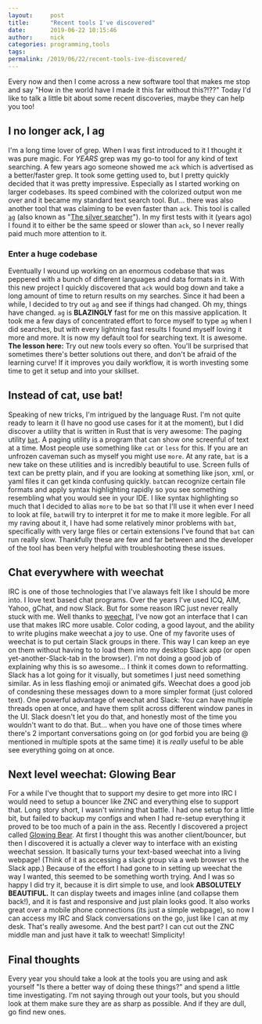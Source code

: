 ```yaml
---
layout:     post
title:      "Recent tools I've discovered"
date:       2019-06-22 10:15:46
author:     nick
categories: programming,tools
tags:  
permalink: /2019/06/22/recent-tools-ive-discovered/
---
```

Every now and then I come across a new software tool that makes me stop and say "How in the world have I made it this far without this?!??" Today I'd like to talk a little bit about some recent discoveries, maybe they can help you too! 

## I no longer ack, I ag

I'm a long time lover of grep. When I was first introduced to it I thought it was pure magic. For _YEARS_ grep was my go-to tool for any kind of text searching. A few years ago someone showed me `ack` which is advertised as a better/faster grep. It took some getting used to, but I pretty quickly decided that it was pretty impressive. Especially as I started working on larger codebases. Its speed combined with the colorized output won me over and it became my standard text search tool. But... there was also another tool that was claiming to be even faster than `ack`. This tool is called [`ag`](https://github.com/ggreer/the_silver_searcher) (also known as "[The silver searcher](https://github.com/ggreer/the_silver_searcher)"). In my first tests with it (years ago) I found it to either be the same speed or slower than `ack`, so I never really paid much more attention to it. 

### Enter a huge codebase

Eventually I wound up working on an enormous codebase that was peppered with a bunch of different languages and data formats in it. With this new project I quickly discovered that `ack` would bog down and take a long amount of time to return results on my searches. Since it had been a while, I decided to try out `ag` and see if things had changed. Oh my, things have changed. `ag` is **BLAZINGLY** fast for me on this massive application. It took me a few days of concentrated effort to force myself to type `ag` when I did searches, but with every lightning fast results I found myself loving it more and more. It is now my default tool for searching text. It is awesome. **The lesson here:** Try out new tools every so often. You'll be surprised that sometimes there's better solutions out there, and don't be afraid of the learning curve! If it improves you daily workflow, it is worth investing some time to get it setup and into your skillset. 

## Instead of cat, use bat!

Speaking of new tricks, I'm intrigued by the language Rust. I'm not quite ready to learn it (I have no good use cases for it at the moment), but I did discover a utility that is written in Rust that is very awesome: The paging utility [`bat`](https://github.com/sharkdp/bat). A paging utility is a program that can show one screenful of text at a time. Most people use something like `cat` or `less` for this. If you are an unfrozen caveman such as myself you might use `more`. At any rate, `bat` is a new take on these utilities and is incredibly beautiful to use. Screen fulls of text can be pretty plain, and if you are looking at something like json, xml, or yaml files it can get kinda confusing quickly. `bat`can recognize certain file formats and apply syntax highlighting rapidly so you see something resembling what you would see in your IDE. I like syntax highlighting so much that I decided to alias `more` to be `bat` so that I'll use it when ever I need to look at file, `bat`will try to interpret it for me to make it more legible. For all my raving about it, I have had some relatively minor problems with `bat`, specifically with very large files or certain extensions I've found that `bat` can run really slow. Thankfully these are few and far between and the developer of the tool has been very helpful with troubleshooting these issues. 

## Chat everywhere with weechat

IRC is one of those technologies that I've alaways felt like I should be more into. I love text based chat programs. Over the years I've used ICQ, AIM, Yahoo, gChat, and now Slack. But for some reason IRC just never really stuck with me. Well thanks to [weechat](https://weechat.org/), I've now got an interface that I can use that makes IRC more usable. Color coding, a good layout, and the ability to write plugins make weechat a joy to use. One of my favorite uses of weechat is to put certain Slack groups in there. This way I can keep an eye on them without having to to load them into my desktop Slack app (or open yet-another-Slack-tab in the browser). I'm not doing a good job of explaining why this is so awesome... I think it comes down to reformatting. Slack has a lot going for it visually, but sometimes I just need something similar. As in less flashing emoji or animated gifs. Weechat does a good job of condesning these messages down to a more simpler format (just colored text). One powerful advantage of weechat and Slack: You can have multiple threads open at once, and have them split across different window panes in the UI. Slack doesn't let you do that, and honestly most of the time you wouldn't want to do that. But... when you have one of those times where there's 2 important conversations going on (or god forbid you are being @ mentioned in multiple spots at the same time) it is _really_ useful to be able see everything going on at once. 

## Next level weechat: Glowing Bear

For a while I've thought that to support my desire to get more into IRC I would need to setup a bouncer like ZNC and everything else to support that. Long story short, I wasn't winning that battle. I had one setup for a little bit, but failed to backup my configs and when I had re-setup everything it proved to be too much of a pain in the ass. Recently I discovered a project called [Glowing Bear](https://www.glowing-bear.org). At first I thought this was another client/bouncer, but then I discovered it is actually a clever way to interface with an existing weechat session. It basically turns your text-based weechat into a living webpage! (Think of it as accessing a slack group via a web browser vs the Slack app.) Because of the effort I had gone to in setting up weechat the way I wanted, this seemed to be something worth trying. And I was so happy I did try it, because it is dirt simple to use, and look **ABSOLUTELY BEAUTIFUL.** It can display tweets and images inline (and collapse them back!), and it is fast and responsive and just plain looks good. It also works great over a mobile phone connections (its just a simple webpage), so now I can access my IRC and Slack conversations on the go, just like I can at my desk. That's really awesome. And the best part? I can cut out the ZNC middle man and just have it talk to weechat! Simplicity! 

## Final thoughts

Every year you should take a look at the tools you are using and ask yourself "Is there a better way of doing these things?" and spend a little time investigating. I'm not saying through out your tools, but you should look at them make sure they are as sharp as possible. And if they are dull, go find new ones.
